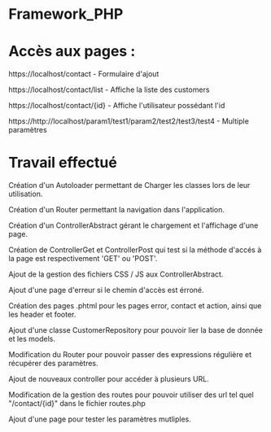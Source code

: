 # Framework_PHP

# Accès aux pages :
https://localhost/contact - Formulaire d'ajout

https://localhost/contact/list - Affiche la liste des customers

https://localhost/contact/{id} - Affiche l'utilisateur possédant l'id

https://http://localhost/param1/test1/param2/test2/test3/test4 - Multiple paramètres

# Travail effectué

Création d'un Autoloader permettant de Charger les classes lors de leur utilisation.

Création d'un Router permettant la navigation dans l'application.

Création d'un ControllerAbstract gérant le chargement et l'affichage d'une page.

Création de ControllerGet et ControllerPost qui test si la méthode d'accés à la page est respectivement 'GET' ou 'POST'.

Ajout de la gestion des fichiers CSS / JS aux ControllerAbstract.

Ajout d'une page d'erreur si le chemin d'accès est érroné.

Création des pages .phtml pour les pages error, contact et action, ainsi que les header et footer.

Ajout d'une classe CustomerRepository pour pouvoir lier la base de donnée et les models.

Modification du Router pour pouvoir passer des expressions régulière et récupérer des paramètres.

Ajout de nouveaux controller pour accéder à plusieurs URL.

Modification de la gestion des routes pour pouvoir utiliser des url tel quel "/contact/{id}" dans le fichier routes.php

Ajout d'une page pour tester les paramètres mutliples.

